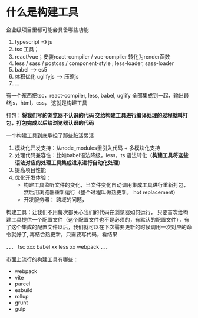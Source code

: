 # 什么是构建工具

企业级项目里都可能会具备哪些功能
1. typescript =》 js
2. tsc 工具；
3. react/vue；安装react-compiler / vue-complier 转化为render函数
4. less / sass / postcss / component-style ; less-loader, sass-loader
5. babel --> es5
6. 体积优化 uglifyjs --> 压缩js
7. ...

有一个东西把tsc，react-compiler, less, babel, uglify 全部集成到一起，输出最终js，html，css，
这就是构建工具

打包：**将我们写的浏览器不认识的代码 交给构建工具进行编译处理的过程就叫打包，打包完成以后给浏览器认识的代码**

一个构建工具到底承担了那些脏活累活
1. 模块化开发支持：从node_modules里引入代码 + 多模块化支持
2. 处理代码兼容性：比如babel语法降级，less，ts 语法转化（**构建工具将这些语法对应的处理工具集成进来进行自动化处理**）
3. 提高项目性能
4. 优化开发体验：
    - 构建工具监听文件的变化，当文件变化自动调用集成工具进行重新打包，然后用浏览器重新运行（整个过程叫做热更新， hot replacement）
    - 开发服务器： 跨域的问题，

构建工具：让我们不用每次都关心我们的代码在浏览器如何运行， 只要首次给构建工具提供一个配置文件（这个配置文件也不是必须的，有默认的配置文件），有了这个集成的配置文件以后，我们就可以在下次需要更新的时候调用一次对应的命令就好了, 再结合热更新，只需要写代码，看结果

、、、
    tsc xxx babel xx less xx
    webpack
、、、

市面上流行的构建工具有哪些：

- webpack
- vite
- parcel
- esbuild
- rollup
- grunt
- gulp

